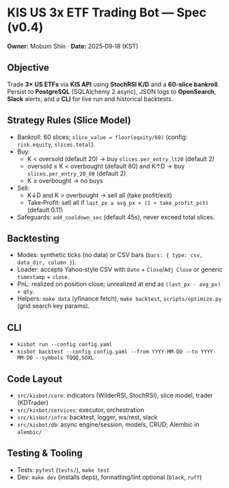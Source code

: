 # KIS US 3x ETF Trading Bot — Spec (v0.4)

**Owner:** Mobum Shin · **Date:** 2025‑09‑18 (KST)

## Objective
Trade **3× US ETFs** via **KIS API** using **StochRSI K/D** and a **60‑slice bankroll**. Persist to **PostgreSQL** (SQLAlchemy 2 async), JSON logs to **OpenSearch**, **Slack** alerts, and a **CLI** for live run and historical backtests.

## Strategy Rules (Slice Model)
- Bankroll: 60 slices; `slice_value = floor(equity/60)` (config: `risk.equity`, `slices.total`).
- Buy:
  - K < oversold (default 20) → buy `slices.per_entry_lt20` (default 2)
  - oversold ≤ K < overbought (default 80) and K↑D → buy `slices.per_entry_20_80` (default 2)
  - K ≥ overbought → no buys
- Sell:
  - K↓D and K > overbought → sell all (take profit/exit)
  - Take‑Profit: sell all if `last_px ≥ avg_px × (1 + take_profit_pct)` (default 0.11)
- Safeguards: `add_cooldown_sec` (default 45s), never exceed total slices.

## Backtesting
- Modes: synthetic ticks (no data) or CSV bars (`bars: { type: csv, data_dir, column }`).
- Loader: accepts Yahoo‐style CSV with `Date` + `Close`/`Adj Close` or generic `timestamp` + `close`.
- PnL: realized on position close; unrealized at end as `(last_px - avg_px) × qty`.
- Helpers: `make data` (yfinance fetch), `make backtest`, `scripts/optimize.py` (grid search key params).

## CLI
- `kisbot run --config config.yaml`
- `kisbot backtest --config config.yaml --from YYYY-MM-DD --to YYYY-MM-DD --symbols TQQQ,SOXL`

## Code Layout
- `src/kisbot/core`: indicators (WilderRSI, StochRSI), slice model, trader (KDTrader)
- `src/kisbot/services`: executor, orchestration
- `src/kisbot/infra`: backtest, logger, ws/rest, slack
- `src/kisbot/db`: async engine/session, models, CRUD; Alembic in `alembic/`

## Testing & Tooling
- Tests: `pytest` (`tests/`), `make test`
- Dev: `make dev` (installs deps), formatting/lint optional (`black`, `ruff`)
